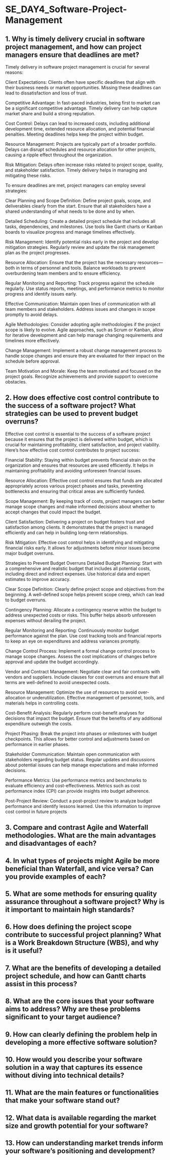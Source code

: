 # SE_DAY4_Software-Project-Management
## 1. Why is timely delivery crucial in software project management, and how can project managers ensure that deadlines are met?
Timely delivery in software project management is crucial for several reasons:

Client Expectations: Clients often have specific deadlines that align with their business needs or market opportunities. Missing these deadlines can lead to dissatisfaction and loss of trust.

Competitive Advantage: In fast-paced industries, being first to market can be a significant competitive advantage. Timely delivery can help capture market share and build a strong reputation.

Cost Control: Delays can lead to increased costs, including additional development time, extended resource allocation, and potential financial penalties. Meeting deadlines helps keep the project within budget.

Resource Management: Projects are typically part of a broader portfolio. Delays can disrupt schedules and resource allocation for other projects, causing a ripple effect throughout the organization.

Risk Mitigation: Delays often increase risks related to project scope, quality, and stakeholder satisfaction. Timely delivery helps in managing and mitigating these risks.

To ensure deadlines are met, project managers can employ several strategies:

Clear Planning and Scope Definition: Define project goals, scope, and deliverables clearly from the start. Ensure that all stakeholders have a shared understanding of what needs to be done and by when.

Detailed Scheduling: Create a detailed project schedule that includes all tasks, dependencies, and milestones. Use tools like Gantt charts or Kanban boards to visualize progress and manage timelines effectively.

Risk Management: Identify potential risks early in the project and develop mitigation strategies. Regularly review and update the risk management plan as the project progresses.

Resource Allocation: Ensure that the project has the necessary resources—both in terms of personnel and tools. Balance workloads to prevent overburdening team members and to ensure efficiency.

Regular Monitoring and Reporting: Track progress against the schedule regularly. Use status reports, meetings, and performance metrics to monitor progress and identify issues early.

Effective Communication: Maintain open lines of communication with all team members and stakeholders. Address issues and changes in scope promptly to avoid delays.

Agile Methodologies: Consider adopting agile methodologies if the project scope is likely to evolve. Agile approaches, such as Scrum or Kanban, allow for iterative development and can help manage changing requirements and timelines more effectively.

Change Management: Implement a robust change management process to handle scope changes and ensure they are evaluated for their impact on the schedule before approval.

Team Motivation and Morale: Keep the team motivated and focused on the project goals. Recognize achievements and provide support to overcome obstacles.
## 2. How does effective cost control contribute to the success of a software project? What strategies can be used to prevent budget overruns?
Effective cost control is essential to the success of a software project because it ensures that the project is delivered within budget, which is crucial for maintaining profitability, client satisfaction, and project viability. Here’s how effective cost control contributes to project success:

Financial Stability: Staying within budget prevents financial strain on the organization and ensures that resources are used efficiently. It helps in maintaining profitability and avoiding unforeseen financial issues.

Resource Allocation: Effective cost control ensures that funds are allocated appropriately across various project phases and tasks, preventing bottlenecks and ensuring that critical areas are sufficiently funded.

Scope Management: By keeping track of costs, project managers can better manage scope changes and make informed decisions about whether to accept changes that could impact the budget.

Client Satisfaction: Delivering a project on budget fosters trust and satisfaction among clients. It demonstrates that the project is managed efficiently and can help in building long-term relationships.

Risk Mitigation: Effective cost control helps in identifying and mitigating financial risks early. It allows for adjustments before minor issues become major budget overruns.

Strategies to Prevent Budget Overruns
Detailed Budget Planning: Start with a comprehensive and realistic budget that includes all potential costs, including direct and indirect expenses. Use historical data and expert estimates to improve accuracy.

Clear Scope Definition: Clearly define project scope and objectives from the beginning. A well-defined scope helps prevent scope creep, which can lead to budget overruns.

Contingency Planning: Allocate a contingency reserve within the budget to address unexpected costs or risks. This buffer helps absorb unforeseen expenses without derailing the project.

Regular Monitoring and Reporting: Continuously monitor budget performance against the plan. Use cost tracking tools and financial reports to keep an eye on expenditures and address variances promptly.

Change Control Process: Implement a formal change control process to manage scope changes. Assess the cost implications of changes before approval and update the budget accordingly.

Vendor and Contract Management: Negotiate clear and fair contracts with vendors and suppliers. Include clauses for cost overruns and ensure that all terms are well-defined to avoid unexpected costs.

Resource Management: Optimize the use of resources to avoid over-allocation or underutilization. Effective management of personnel, tools, and materials helps in controlling costs.

Cost-Benefit Analysis: Regularly perform cost-benefit analyses for decisions that impact the budget. Ensure that the benefits of any additional expenditure outweigh the costs.

Project Phasing: Break the project into phases or milestones with budget checkpoints. This allows for better control and adjustments based on performance in earlier phases.

Stakeholder Communication: Maintain open communication with stakeholders regarding budget status. Regular updates and discussions about potential issues can help manage expectations and make informed decisions.

Performance Metrics: Use performance metrics and benchmarks to evaluate efficiency and cost-effectiveness. Metrics such as cost performance index (CPI) can provide insights into budget adherence.

Post-Project Review: Conduct a post-project review to analyze budget performance and identify lessons learned. Use this information to improve cost control in future projects
## 3. Compare and contrast Agile and Waterfall methodologies. What are the main advantages and disadvantages of each?
## 4. In what types of projects might Agile be more beneficial than Waterfall, and vice versa? Can you provide examples of each?
## 5. What are some methods for ensuring quality assurance throughout a software project? Why is it important to maintain high standards?
## 6. How does defining the project scope contribute to successful project planning? What is a Work Breakdown Structure (WBS), and why is it useful?
## 7. What are the benefits of developing a detailed project schedule, and how can Gantt charts assist in this process?
## 8. What are the core issues that your software aims to address? Why are these problems significant to your target audience?
## 9. How can clearly defining the problem help in developing a more effective software solution?
## 10. How would you describe your software solution in a way that captures its essence without diving into technical details?
## 11. What are the main features or functionalities that make your software stand out?
## 12. What data is available regarding the market size and growth potential for your software?
## 13. How can understanding market trends inform your software’s positioning and development?
